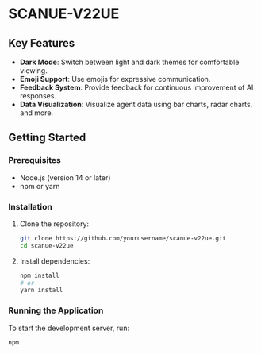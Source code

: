 # SCANUE-V22UE

## Key Features

- **Dark Mode**: Switch between light and dark themes for comfortable viewing.
- **Emoji Support**: Use emojis for expressive communication.
- **Feedback System**: Provide feedback for continuous improvement of AI responses.
- **Data Visualization**: Visualize agent data using bar charts, radar charts, and more.

## Getting Started

### Prerequisites

- Node.js (version 14 or later)
- npm or yarn

### Installation

1. Clone the repository:

   ```bash
   git clone https://github.com/yourusername/scanue-v22ue.git
   cd scanue-v22ue
   ```

2. Install dependencies:

   ```bash
   npm install
   # or
   yarn install
   ```

### Running the Application

To start the development server, run:

```bash
npm
